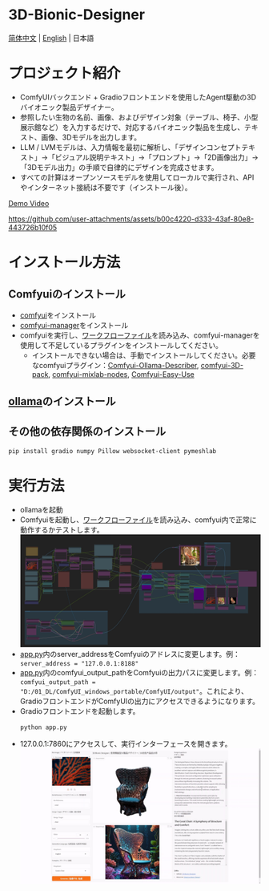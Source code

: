 # 3D-Bionic-Designer

[简体中文](./README.md) | [English](./README_EN.md) | 日本語

# プロジェクト紹介
- ComfyUIバックエンド + Gradioフロントエンドを使用したAgent駆動の3Dバイオニック製品デザイナー。
- 参照したい生物の名前、画像、およびデザイン対象（テーブル、椅子、小型展示館など）を入力するだけで、対応するバイオニック製品を生成し、テキスト、画像、3Dモデルを出力します。
- LLM / LVMモデルは、入力情報を最初に解析し、「デザインコンセプトテキスト」→「ビジュアル説明テキスト」→「プロンプト」→「2D画像出力」→「3Dモデル出力」の手順で自律的にデザインを完成させます。
- すべての計算はオープンソースモデルを使用してローカルで実行され、APIやインターネット接続は不要です（インストール後）。

[Demo Video](https://raw.githubusercontent.com/shengyu-meng/3D-Bionic-Designer/main/asset/3D_bio_desigenr_demo_mute.mp4)

https://github.com/user-attachments/assets/b00c4220-d333-43af-80e8-443726b10f05


# インストール方法
## Comfyuiのインストール
- [comfyui](https://github.com/comfyanonymous/ComfyUI?tab=readme-ov-file#installing)をインストール
- [comfyui-manager](https://github.com/ltdrdata/ComfyUI-Manager?tab=readme-ov-file)をインストール
- comfyuiを実行し、[ワークフローファイル](./3D-Bionic-Product-Designer-V10.json)を読み込み、comfyui-managerを使用して不足しているプラグインをインストールしてください。
    - インストールできない場合は、手動でインストールしてください。必要なcomfyuiプラグイン：[Comfyui-Ollama-Describer](https://github.com/alisson-anjos/ComfyUI-Ollama-Describer), [comfyui-3D-pack](https://github.com/MrForExample/ComfyUI-3D-Pack), [comfyui-mixlab-nodes](https://github.com/shadowcz007/comfyui-mixlab-nodes), [Comfyui-Easy-Use](https://github.com/yolain/ComfyUI-Easy-Use)

## [ollama](https://ollama.com/)のインストール

## その他の依存関係のインストール

```bash
pip install gradio numpy Pillow websocket-client pymeshlab
```

# 実行方法
- ollamaを起動
- Comfyuiを起動し、[ワークフローファイル](./3D-Bionic-Product-Designer-V10.json)を読み込み、comfyui内で正常に動作するかテストします。
![3D-Bionic-Designer-workflow-preview](./asset/workflow_preview.jpg)
- [app.py](./app.py)内のserver_addressをComfyuiのアドレスに変更します。例：`server_address = "127.0.0.1:8188"`
- [app.py](./app.py)内のcomfyui_output_pathをComfyuiの出力パスに変更します。例：`comfyui_output_path = "D:/01_DL/ComfyUI_windows_portable/ComfyUI/output"`。これにより、GradioフロントエンドがComfyUIの出力にアクセスできるようになります。
- Gradioフロントエンドを起動します。
    ```bash
    python app.py
    ```
- 127.0.0.1:7860にアクセスして、実行インターフェースを開きます。
![3D-Bionic-Designer-UI](./asset/Gradio_UI.jpg) 